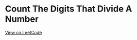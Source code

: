 # Count The Digits That Divide A Number
[View on LeetCode](https://leetcode.com/problems/count-the-digits-that-divide-a-number/)

